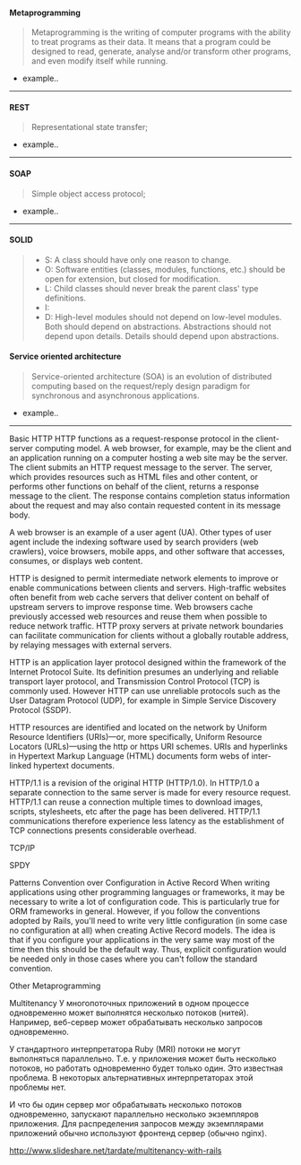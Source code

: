 #### Metaprogramming
> Metaprogramming is the writing of computer programs with the ability to treat programs as their data. It means that a program could be designed to read, generate, analyse and/or transform other programs, and even modify itself while running.
* example..
--------------

#### REST
> Representational state transfer;
* example..
--------------

#### SOAP
> Simple object access protocol;
* example..
--------------

#### SOLID
> * S: A class should have only one reason to change.
> * O: Software entities (classes, modules, functions, etc.) should be open for extension, but closed for modification.
> * L: Child classes should never break the parent class' type definitions.
> * I:
> * D: High-level modules should not depend on low-level modules. Both should depend on abstractions.
     Abstractions should not depend upon details. Details should depend upon abstractions.

#### Service oriented architecture
> Service-oriented architecture (SOA) is an evolution of distributed computing based on the request/reply design paradigm for synchronous and asynchronous applications.
* example..
--------------


Basic
HTTP
HTTP functions as a request-response protocol in the client-server computing model. A web browser, for example, may be the client and an application running on a computer hosting a web site may be the server. The client submits an HTTP request message to the server. The server, which provides resources such as HTML files and other content, or performs other functions on behalf of the client, returns a response message to the client. The response contains completion status information about the request and may also contain requested content in its message body.

A web browser is an example of a user agent (UA). Other types of user agent include the indexing software used by search providers (web crawlers), voice browsers, mobile apps, and other software that accesses, consumes, or displays web content.

HTTP is designed to permit intermediate network elements to improve or enable communications between clients and servers. High-traffic websites often benefit from web cache servers that deliver content on behalf of upstream servers to improve response time. Web browsers cache previously accessed web resources and reuse them when possible to reduce network traffic. HTTP proxy servers at private network boundaries can facilitate communication for clients without a globally routable address, by relaying messages with external servers.

HTTP is an application layer protocol designed within the framework of the Internet Protocol Suite. Its definition presumes an underlying and reliable transport layer protocol, and Transmission Control Protocol (TCP) is commonly used. However HTTP can use unreliable protocols such as the User Datagram Protocol (UDP), for example in Simple Service Discovery Protocol (SSDP).

HTTP resources are identified and located on the network by Uniform Resource Identifiers (URIs)—or, more specifically, Uniform Resource Locators (URLs)—using the http or https URI schemes. URIs and hyperlinks in Hypertext Markup Language (HTML) documents form webs of inter-linked hypertext documents.

HTTP/1.1 is a revision of the original HTTP (HTTP/1.0). In HTTP/1.0 a separate connection to the same server is made for every resource request. HTTP/1.1 can reuse a connection multiple times to download images, scripts, stylesheets, etc after the page has been delivered. HTTP/1.1 communications therefore experience less latency as the establishment of TCP connections presents considerable overhead.

TCP/IP

SPDY

Patterns
Convention over Configuration in Active Record
When writing applications using other programming languages or frameworks, it may be necessary to write a lot of configuration code. This is particularly true for ORM frameworks in general. However, if you follow the conventions adopted by Rails, you'll need to write very little configuration (in some case no configuration at all) when creating Active Record models. The idea is that if you configure your applications in the very same way most of the time then this should be the default way. Thus, explicit configuration would be needed only in those cases where you can't follow the standard convention.



Other
Metaprogramming

Multitenancy
У многопоточных приложений в одном процессе одновременно может выполнятся несколько потоков (нитей). Например, веб-сервер может обрабатывать несколько запросов одновременно.

У стандартного интерпретатора Ruby (MRI) потоки не могут выполняться параллельно. Т.е. у приложения может быть несколько потоков, но работать одновременно будет только один. Это известная проблема. В некоторых альтернативных интерпретаторах этой проблемы нет.

И что бы один сервер мог обрабатывать несколько потоков одновременно, запускают параллельно несколько экземпляров приложения. Для распределения запросов между экземплярами приложений обычно используют фронтенд сервер (обычно nginx).


http://www.slideshare.net/tardate/multitenancy-with-rails